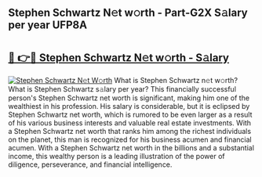 ## Stephen Schwartz N𝚎t w𝚘rth - Part-G2X S𝚊lary per year UFP8A

# <h2><a href="http://gc2q52.nevu.top/?p=Stephen+Schwartz">🔗 👉🔴 Stephen Schwartz N𝚎t w𝚘rth - S𝚊lary</a></h2>

[![Stephen Schwartz N𝚎t W𝚘rth](https://i.imgur.com/Oavwk0R.jpeg)](http://gc2q52.nevu.top/?p=Stephen+Schwartz)
What is Stephen Schwartz n𝚎t w𝚘rth? What is Stephen Schwartz s𝚊lary per year?
This financially successful person's Stephen Schwartz net worth is significant, making him one of the wealthiest in his profession. His salary is considerable, but it is eclipsed by Stephen Schwartz net worth, which is rumored to be even larger as a result of his various business interests and valuable real estate investments. With a Stephen Schwartz net worth that ranks him among the richest individuals on the planet, this man is recognized for his business acumen and financial acumen. With a Stephen Schwartz net worth in the billions and a substantial income, this wealthy person is a leading illustration of the power of diligence, perseverance, and financial intelligence.
